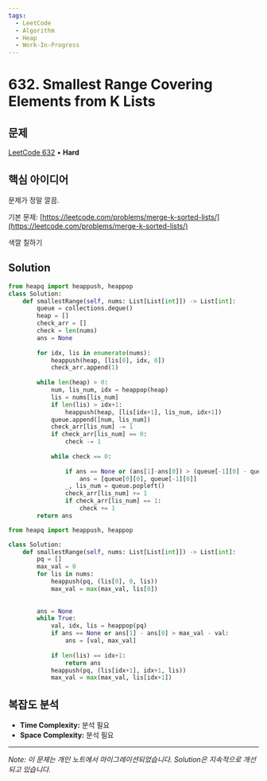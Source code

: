 ```yaml
---
tags:
  - LeetCode
  - Algorithm
  - Heap
  - Work-In-Progress
---
```


# 632. Smallest Range Covering Elements from K Lists

## 문제

[LeetCode 632](https://leetcode.com/problems/smallest-range-covering-elements-from-k-lists/) • **Hard**

## 핵심 아이디어

문제가 정말 깔끔.

기본 문제: [https://leetcode.com/problems/merge-k-sorted-lists/](https://leetcode.com/problems/merge-k-sorted-lists/)

색깔 칠하기

## Solution

```python
from heapq import heappush, heappop
class Solution:
    def smallestRange(self, nums: List[List[int]]) -> List[int]:
        queue = collections.deque()
        heap = []
        check_arr = []
        check = len(nums)
        ans = None
        
        for idx, lis in enumerate(nums):
            heappush(heap, [lis[0], idx, 0])
            check_arr.append(1)
        
        while len(heap) > 0:
            num, lis_num, idx = heappop(heap)
            lis = nums[lis_num]
            if len(lis) > idx+1:
                heappush(heap, [lis[idx+1], lis_num, idx+1])
            queue.append([num, lis_num])
            check_arr[lis_num] -= 1
            if check_arr[lis_num] == 0:
                check -= 1
                
            while check == 0:
                
                if ans == None or (ans[1]-ans[0]) > (queue[-1][0] - queue[0][0]):
                    ans = [queue[0][0], queue[-1][0]]
                _, lis_num = queue.popleft()
                check_arr[lis_num] += 1
                if check_arr[lis_num] == 1:
                    check += 1
        return ans
```

```python
from heapq import heappush, heappop

class Solution:
    def smallestRange(self, nums: List[List[int]]) -> List[int]:
        pq = []
        max_val = 0
        for lis in nums:
            heappush(pq, (lis[0], 0, lis))
            max_val = max(max_val, lis[0])
            
            
        ans = None
        while True:
            val, idx, lis = heappop(pq)
            if ans == None or ans[1] - ans[0] > max_val - val:
                ans = [val, max_val]
            
            if len(lis) == idx+1:
                return ans
            heappush(pq, (lis[idx+1], idx+1, lis))
            max_val = max(max_val, lis[idx+1])
```

## 복잡도 분석

- **Time Complexity:** 분석 필요
- **Space Complexity:** 분석 필요

---

*Note: 이 문제는 개인 노트에서 마이그레이션되었습니다. Solution은 지속적으로 개선되고 있습니다.*
